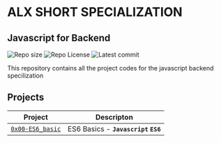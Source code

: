 # ALX SHORT SPECIALIZATION

## Javascript for Backend
![Repo size](https://img.shields.io/github/repo-size/laban2534/alx-backend-javascript)
![Repo License](https://img.shields.io/github/license/laban254/alx-backend-javascript.svg)
![Latest commit](https://img.shields.io/github/last-commit/laban254/alx-backend-javascript/master?style=round-square)

This repository contains all the project codes for the javascript backend specilization

## Projects

| Project | Descripton |
| ------- | ---------- |
| [`0x00-ES6_basic`](./0x00-ES6_basic/) | ES6 Basics - **`Javascript`** **`ES6`** |
